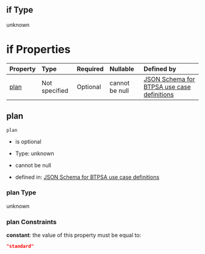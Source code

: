 ## if Type

unknown

# if Properties

| Property      | Type          | Required | Nullable       | Defined by                                                                                                                                                                                                                                  |
| :------------ | :------------ | :------- | :------------- | :------------------------------------------------------------------------------------------------------------------------------------------------------------------------------------------------------------------------------------------ |
| [plan](#plan) | Not specified | Optional | cannot be null | [JSON Schema for BTPSA use case definitions](btpsa-usecase-properties-services-items-allof-1-then-allof-72-then-allof-1-if-properties-plan.md "undefined#/properties/services/items/allOf/1/then/allOf/72/then/allOf/1/if/properties/plan") |

## plan



`plan`

*   is optional

*   Type: unknown

*   cannot be null

*   defined in: [JSON Schema for BTPSA use case definitions](btpsa-usecase-properties-services-items-allof-1-then-allof-72-then-allof-1-if-properties-plan.md "undefined#/properties/services/items/allOf/1/then/allOf/72/then/allOf/1/if/properties/plan")

### plan Type

unknown

### plan Constraints

**constant**: the value of this property must be equal to:

```json
"standard"
```

